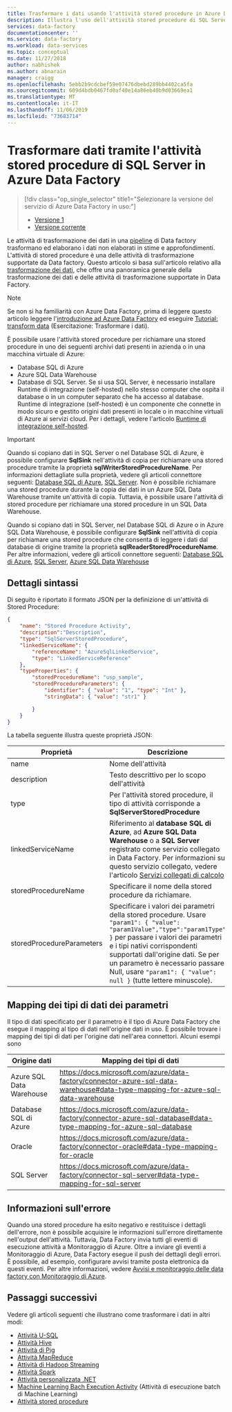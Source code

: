 ```yaml
---
title: Trasformare i dati usando l'attività stored procedure in Azure Data Factory
description: Illustra l'uso dell'attività stored procedure di SQL Server per richiamare una stored procedure in un database SQL di Azure o in Data Warehouse da una pipeline di Data Factory.
services: data-factory
documentationcenter: ''
ms.service: data-factory
ms.workload: data-services
ms.topic: conceptual
ms.date: 11/27/2018
author: nabhishek
ms.author: abnarain
manager: craigg
ms.openlocfilehash: 5ebb2b9cdcbef59e07476dbebd289bb4402ca5fa
ms.sourcegitcommit: 609d4bdb0467fd0af40e14a86eb40b9d03669ea1
ms.translationtype: MT
ms.contentlocale: it-IT
ms.lasthandoff: 11/06/2019
ms.locfileid: "73683714"
---
```

# <a name="transform-data-by-using-the-sql-server-stored-procedure-activity-in-azure-data-factory"></a>Trasformare dati tramite l'attività stored procedure di SQL Server in Azure Data Factory
> [!div class="op_single_selector" title1="Selezionare la versione del servizio di Azure Data Factory in uso:"]
> * [Versione 1](v1/data-factory-stored-proc-activity.md)
> * [Versione corrente](transform-data-using-stored-procedure.md)

Le attività di trasformazione dei dati in una [pipeline](concepts-pipelines-activities.md) di Data factory trasformano ed elaborano i dati non elaborati in stime e approfondimenti. L'attività di stored procedure è una delle attività di trasformazione supportate da Data factory. Questo articolo si basa sull'articolo relativo alla [trasformazione dei dati](transform-data.md), che offre una panoramica generale della trasformazione dei dati e delle attività di trasformazione supportate in Data Factory.

> [!NOTE]
> Se non si ha familiarità con Azure Data Factory, prima di leggere questo articolo leggere l'[introduzione ad Azure Data Factory](introduction.md) ed eseguire [Tutorial: transform data](tutorial-transform-data-spark-powershell.md) (Esercitazione: Trasformare i dati). 

È possibile usare l'attività stored procedure per richiamare una stored procedure in uno dei seguenti archivi dati presenti in azienda o in una macchina virtuale di Azure: 

- Database SQL di Azure
- Azure SQL Data Warehouse
- Database di SQL Server.  Se si usa SQL Server, è necessario installare Runtime di integrazione (self-hosted) nello stesso computer che ospita il database o in un computer separato che ha accesso al database. Runtime di integrazione (self-hosted) è un componente che connette in modo sicuro e gestito origini dati presenti in locale o in macchine virtuali di Azure ai servizi cloud. Per i dettagli, vedere l'articolo [Runtime di integrazione self-hosted](create-self-hosted-integration-runtime.md).

> [!IMPORTANT]
> Quando si copiano dati in SQL Server o nel Database SQL di Azure, è possibile configurare **SqlSink** nell'attività di copia per richiamare una stored procedure tramite la proprietà **sqlWriterStoredProcedureName**. Per informazioni dettagliate sulla proprietà, vedere gli articoli connettore seguenti: [Database SQL di Azure](connector-azure-sql-database.md), [SQL Server](connector-sql-server.md). Non è possibile richiamare una stored procedure durante la copia dei dati in un Azure SQL Data Warehouse tramite un'attività di copia. Tuttavia, è possibile usare l'attività di stored procedure per richiamare una stored procedure in un SQL Data Warehouse. 
>
> Quando si copiano dati in SQL Server, nel Database SQL di Azure o in Azure SQL Data Warehouse, è possibile configurare **SqlSink** nell'attività di copia per richiamare una stored procedure che consenta di leggere i dati dal database di origine tramite la proprietà **sqlReaderStoredProcedureName**. Per altre informazioni, vedere gli articoli connettore seguenti: [Database SQL di Azure](connector-azure-sql-database.md), [SQL Server](connector-sql-server.md), [Azure SQL Data Warehouse](connector-azure-sql-data-warehouse.md)          

 

## <a name="syntax-details"></a>Dettagli sintassi
Di seguito è riportato il formato JSON per la definizione di un'attività di Stored Procedure:

```json
{
    "name": "Stored Procedure Activity",
    "description":"Description",
    "type": "SqlServerStoredProcedure",
    "linkedServiceName": {
        "referenceName": "AzureSqlLinkedService",
        "type": "LinkedServiceReference"
    },
    "typeProperties": {
        "storedProcedureName": "usp_sample",
        "storedProcedureParameters": {
            "identifier": { "value": "1", "type": "Int" },
            "stringData": { "value": "str1" }

        }
    }
}
```

La tabella seguente illustra queste proprietà JSON:

| Proprietà                  | Descrizione                              | Obbligatorio |
| ------------------------- | ---------------------------------------- | -------- |
| name                      | Nome dell'attività                     | Sì      |
| description               | Testo descrittivo per lo scopo dell'attività | No       |
| type                      | Per l'attività stored procedure, il tipo di attività corrisponde a **SqlServerStoredProcedure** | Sì      |
| linkedServiceName         | Riferimento al **database SQL di Azure**, ad **Azure SQL Data Warehouse** o a **SQL Server** registrato come servizio collegato in Data Factory. Per informazioni su questo servizio collegato, vedere l'articolo [Servizi collegati di calcolo](compute-linked-services.md). | Sì      |
| storedProcedureName       | Specificare il nome della stored procedure da richiamare. | Sì      |
| storedProcedureParameters | Specificare i valori dei parametri della stored procedure. Usare `"param1": { "value": "param1Value","type":"param1Type" }` per passare i valori dei parametri e i tipi nativi corrispondenti supportati dall'origine dati. Se per un parametro è necessario passare Null, usare `"param1": { "value": null }` (tutte lettere minuscole). | No       |

## <a name="parameter-data-type-mapping"></a>Mapping dei tipi di dati dei parametri
Il tipo di dati specificato per il parametro è il tipo di Azure Data Factory che esegue il mapping al tipo di dati nell'origine dati in uso. È possibile trovare i mapping dei tipi di dati per l'origine dati nell'area connettori. Alcuni esempi sono

| Origine dati          | Mapping dei tipi di dati |
| ---------------------|-------------------|
| Azure SQL Data Warehouse | https://docs.microsoft.com/azure/data-factory/connector-azure-sql-data-warehouse#data-type-mapping-for-azure-sql-data-warehouse |
| Database SQL di Azure   | https://docs.microsoft.com/azure/data-factory/connector-azure-sql-database#data-type-mapping-for-azure-sql-database | 
| Oracle               | https://docs.microsoft.com/azure/data-factory/connector-oracle#data-type-mapping-for-oracle |
| SQL Server           | https://docs.microsoft.com/azure/data-factory/connector-sql-server#data-type-mapping-for-sql-server |


## <a name="error-info"></a>Informazioni sull'errore

Quando una stored procedure ha esito negativo e restituisce i dettagli dell'errore, non è possibile acquisire le informazioni sull'errore direttamente nell'output dell'attività. Tuttavia, Data Factory invia tutti gli eventi di esecuzione attività a Monitoraggio di Azure. Oltre a inviare gli eventi a Monitoraggio di Azure, Data Factory esegue il push dei dettagli degli errori. È possibile, ad esempio, configurare avvisi tramite posta elettronica da questi eventi. Per altre informazioni, vedere [Avvisi e monitoraggio delle data factory con Monitoraggio di Azure](monitor-using-azure-monitor.md).

## <a name="next-steps"></a>Passaggi successivi
Vedere gli articoli seguenti che illustrano come trasformare i dati in altri modi: 

* [Attività U-SQL](transform-data-using-data-lake-analytics.md)
* [Attività Hive](transform-data-using-hadoop-hive.md)
* [Attività di Pig](transform-data-using-hadoop-pig.md)
* [Attività MapReduce](transform-data-using-hadoop-map-reduce.md)
* [Attività di Hadoop Streaming](transform-data-using-hadoop-streaming.md)
* [Attività Spark](transform-data-using-spark.md)
* [Attività personalizzata .NET](transform-data-using-dotnet-custom-activity.md)
* [Machine Learning Bach Execution Activity](transform-data-using-machine-learning.md) (Attività di esecuzione batch di Machine Learning)
* [Attività stored procedure](transform-data-using-stored-procedure.md)
